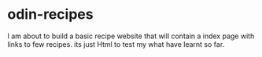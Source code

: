 # odin-recipes
I am about to build a basic recipe website that will contain a index page with links to few recipes.
its just Html to test my what have learnt so far.
